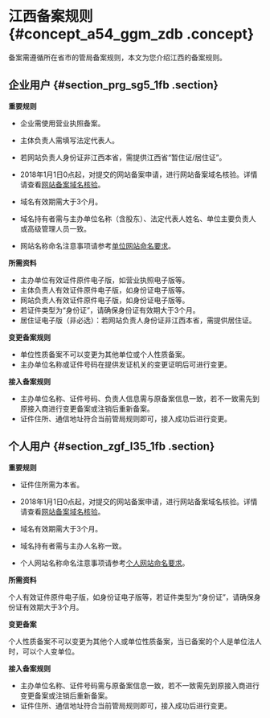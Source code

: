 # 江西备案规则 {#concept_a54_ggm_zdb .concept}

备案需遵循所在省市的管局备案规则，本文为您介绍江西的备案规则。

## 企业用户 {#section_prg_sg5_1fb .section}

 **重要规则** 

-   企业需使用营业执照备案。
-   主体负责人需填写法定代表人。
-   若网站负责人身份证非江西本省，需提供江西省“暂住证/居住证”。
-   2018年1月1日0点起，对提交的网站备案申请，进行网站备案域名核验。详情请查看[网站备案域名核验](../cn.zh-CN/管理查看ICP备案信息/备案信息核查/域名核验.md)。

-   域名有效期需大于3个月。
-   域名持有者需与主办单位名称（含股东）、法定代表人姓名、单位主要负责人或高级管理人员一致。
-   网站名称命名注意事项请参考[单位网站命名要求](../cn.zh-CN/ICP备案流程（PC端）/填写主体信息和网站信息.md#section_unf_i80_8kz)。


 **所需资料** 

-   主办单位有效证件原件电子版，如营业执照电子版等。
-   主体负责人有效证件原件电子版，如身份证电子版等。
-   网站负责人有效证件原件电子版，如身份证电子版等。
-   若证件类型为“身份证”，请确保身份证有效期大于3个月。
-   居住证电子版（非必选）：若网站负责人身份证非江西本省，需提供居住证。

 **变更备案规则** 

-   单位性质备案不可以变更为其他单位或个人性质备案。
-   主办单位名称或证件号码在提供发证机关的变更证明后可进行变更。

 **接入备案规则** 

-   主办单位名称、证件号码、负责人信息需与原备案信息一致，若不一致需先到原接入商进行变更备案或注销后重新备案。
-   证件住所、通信地址符合当前管局规则即可，接入成功后进行变更。

## 个人用户 {#section_zgf_l35_1fb .section}

 **重要规则** 

-   证件住所需为本省。
-   2018年1月1日0点起，对提交的网站备案申请，进行网站备案域名核验。详情请查看[网站备案域名核验](../cn.zh-CN/管理查看ICP备案信息/备案信息核查/域名核验.md)。

-   域名有效期需大于3个月。
-   域名持有者需与主办人名称一致。
-   个人网站名称命名注意事项请参考[个人网站命名要求](../cn.zh-CN/ICP备案流程（PC端）/填写主体信息和网站信息.md#section_fdq_ba1_fwp)。


 **所需资料** 

个人有效证件原件电子版，如身份证电子版等，若证件类型为“身份证”，请确保身份证有效期大于3个月。

 **变更备案** 

个人性质备案不可以变更为其他个人或单位性质备案，当已备案的个人是单位法人时，可以个人变单位。

 **接入备案规则** 

-   主办单位名称、证件号码需与原备案信息一致，若不一致需先到原接入商进行变更备案或注销后重新备案。
-   证件住所、通信地址符合当前管局规则即可，接入成功后进行变更。

